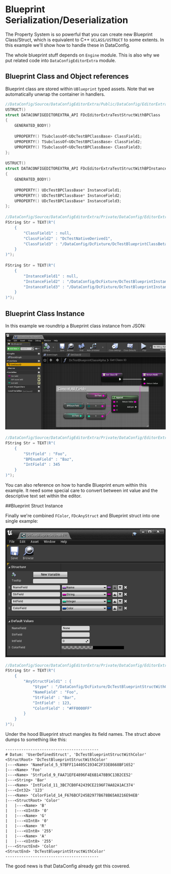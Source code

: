 # Blueprint Serialization/Deserialization

The Property System is so powerful that you can create new Blueprint Class/Struct, which is equivalent to C++ `UCLASS/USTRUCT` to some extents. In this example we'll show how to handle these in DataConfig. 

The whole blueprint stuff depends on `Engine` module. This is also why we put related code into `DataConfigEditorExtra` module.

## Blueprint Class and Object references

Blueprint class are stored within `UBlueprint` typed assets. Note that we automatically unwrap the container in handlers.

```c++
//DataConfig/Source/DataConfigEditorExtra/Public/DataConfig/EditorExtra/SerDe/DcSerDeBlueprint.h
USTRUCT()
struct DATACONFIGEDITOREXTRA_API FDcEditorExtraTestStructWithBPClass
{
    GENERATED_BODY()

    UPROPERTY() TSubclassOf<UDcTestBPClassBase> ClassField1;
    UPROPERTY() TSubclassOf<UDcTestBPClassBase> ClassField2;
    UPROPERTY() TSubclassOf<UDcTestBPClassBase> ClassField3;
};

USTRUCT()
struct DATACONFIGEDITOREXTRA_API FDcEditorExtraTestStructWithBPInstance
{
    GENERATED_BODY()

    UPROPERTY() UDcTestBPClassBase* InstanceField1;
    UPROPERTY() UDcTestBPClassBase* InstanceField2;
    UPROPERTY() UDcTestBPClassBase* InstanceField3;
};

//DataConfig/Source/DataConfigEditorExtra/Private/DataConfig/EditorExtra/SerDe/DcSerDeBlueprint.cpp
FString Str = TEXT(R"(
    {
        "ClassField1" : null,
        "ClassField2" : "DcTestNativeDerived1",
        "ClassField3" : "/DataConfig/DcFixture/DcTestBlueprintClassBeta"
    }
)");

FString Str = TEXT(R"(
    {
        "InstanceField1" : null,
        "InstanceField2" : "/DataConfig/DcFixture/DcTestBlueprintInstanceAlpha",
        "InstanceField3" : "/DataConfig/DcFixture/DcTestBlueprintInstanceBeta"
    }
)");
```

## Blueprint Class Instance

In this example we roundtrip a Blueprint class instance from JSON:

![Blueprint Class](Images/DataConfigEditorExtra-BlueprintClass.png)

```c++
//DataConfig/Source/DataConfigEditorExtra/Private/DataConfig/EditorExtra/SerDe/DcSerDeBlueprint.cpp
FString Str = TEXT(R"(
    {
        "StrField" : "Foo",
        "BPEnumField" : "Baz",
        "IntField" : 345
    }
)");
```

You can also reference on how to handle Blueprint enum within this example. It need some special care to convert between int value and the descriptive text set within the editor.

##Blueprint Struct Instance

Finally we're combined `FColor`, `FDcAnyStruct` and Blueprint struct into one single example:

![DataConfigEditorExtra-BlueprintStruct](Images/DataConfigEditorExtra-BlueprintStruct.png)

```c++
//DataConfig/Source/DataConfigEditorExtra/Private/DataConfig/EditorExtra/SerDe/DcSerDeBlueprint.cpp
FString Str = TEXT(R"(
    {
        "AnyStructField1" : {
            "$type" : "/DataConfig/DcFixture/DcTestBlueprintStructWithColor",
            "NameField" : "Foo",
            "StrField" : "Bar",
            "IntField" : 123,
            "ColorField" : "#FF0000FF"
        }
    }
)");
```

Under the hood Blueprint struct mangles its field names. The struct above dumps to something like this:

```
-----------------------------------------
# Datum: 'UserDefinedStruct', 'DcTestBlueprintStructWithColor'
<StructRoot> 'DcTestBlueprintStructWithColor'
|---<Name> 'NameField_5_97BFF114405C1934C2F33E8668BF1652'
|---<Name> 'Foo'
|---<Name> 'StrField_9_FAA71EFE4896F4E6B1478B9C13B2CE52'
|---<String> 'Bar'
|---<Name> 'IntField_11_3BC7CB0F42439CE2196F7AA82A1AC374'
|---<Int32> '123'
|---<Name> 'ColorField_14_F676BCF245B2977B678B65A8216E94EB'
|---<StructRoot> 'Color'
|   |---<Name> 'B'
|   |---<UInt8> '0'
|   |---<Name> 'G'
|   |---<UInt8> '0'
|   |---<Name> 'R'
|   |---<UInt8> '255'
|   |---<Name> 'A'
|   |---<UInt8> '255'
|---<StructEnd> 'Color'
<StructEnd> 'DcTestBlueprintStructWithColor'
-----------------------------------------
```

The good news is that DataConfig already got this covered. 




